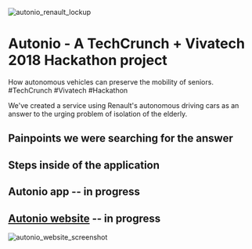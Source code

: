 ![autonio_renault_lockup](https://user-images.githubusercontent.com/9334646/40573072-c12b9e14-60bb-11e8-8510-fb83385de2ad.png)

# Autonio - A TechCrunch + Vivatech 2018 Hackathon project

How autonomous vehicles can preserve the mobility of seniors. #TechCrunch #Vivatech #Hackathon

We've created a service using Renault's autonomous driving cars as an answer to the urging problem of isolation of the elderly.

## Painpoints we were searching for the answer

## Steps inside of the application

## Autonio app -- in progress

## [Autonio website](https://javpet.github.io/Autonio/) -- in progress

![autonio_website_screenshot](https://user-images.githubusercontent.com/9334646/40573028-a4a57950-60ba-11e8-9f13-79de7fa732ab.png)
